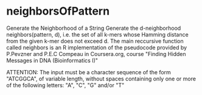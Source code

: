# neighborsOfPattern

Generate the Neighborhood of a String
Generate the d-neighborhood neighbors(pattern, d), i.e. the set of all k-mers whose Hamming distance from the given k-mer does not exceed d. The main reccursive function called neighbors is an R implementation of the pseudocode provided by P.Pevzner and P.E.C Compeau in Coursera.org, course "Finding Hidden Messages in DNA (Bioinformatics I)"

ATTENTION: The input must be a character sequence of the form "ATCGGCA", of variable length, without spaces containing only one or more of the following letters: "A", "C", "G" and/or "T"
